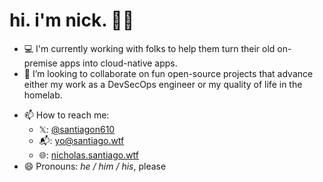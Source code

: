 # hi. i'm nick. 👋🏼

- 💻 I'm currently working with folks to help them turn their old on-premise apps into cloud-native apps.
- 👯 I’m looking to collaborate on fun open-source projects that advance either my work as a DevSecOps engineer or my quality of life in the homelab.
<!--
- 🤔 I’m looking for help with ...
- 💬 Ask me about ...
  -->
- 📫 How to reach me:
  - 𝕏: [@santiagon610](https://x.com/santiagon610)
  - 📬️: [yo@santiago.wtf](mailto:yo@santiago.wtf)
  - 🌐: [nicholas.santiago.wtf](https://nicholas.santiago.wtf)
- 😄 Pronouns: _he / him / his_, please
